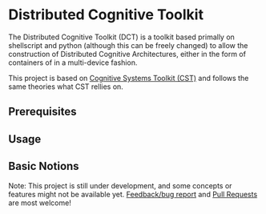 # Distributed Cognitive Toolkit

The Distributed Cognitive Toolkit (DCT) is a toolkit based primally on shellscript and python (although this can be freely changed) to allow the construction of Distributed Cognitive Architectures, either in the form of containers of in a multi-device fashion.

This project is based on [Cognitive Systems Toolkit (CST)](https://github.com/CST-Group/cst) and follows the same theories what CST rellies on.

## Prerequisites


## Usage


## Basic Notions

Note: This project is still under development, and some concepts or features might not be available yet. [Feedback/bug report](https://github.com/wandgibaut/dct/issues) and [Pull Requests](https://github.com/wandgibaut/dct/pulls) are most welcome!